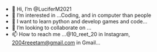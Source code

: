 - 👋 Hi, I’m @LuciferM2021
- 👀 I’m interested in ...Coding, and in computer than people
- 🌱 I want to learn python and develop games and code...
- 💞️ I’m looking to collaborate on ...
- 📫 How to reach me ...@10_reet_20 in Instagram, 2004reeetam@gmail.com in Gmail...

<!---
LuciferM2021/LuciferM2021 is a ✨ special ✨ repository because its `README.md` (this file) appears on your GitHub profile.
You can click the Preview link to take a look at your changes.
--->
